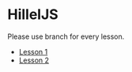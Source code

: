 # HillelJS
Please use branch for every lesson.
- [Lesson 1](https://github.com/DianaSun97/HillelJS/tree/lesson-1)
- [Lesson 2](https://github.com/DianaSun97/HillelJS/tree/lesson-2)